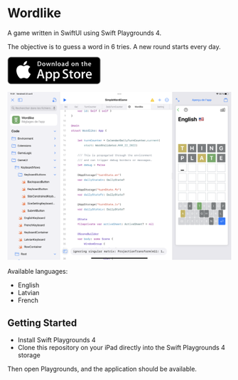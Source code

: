 # Wordlike

A game written in SwiftUI using Swift Playgrounds 4.

The objective is to guess a word in 6 tries. A new round starts every day.

[![App Store](appstore.png)](https://apps.apple.com/fr/app/wordlike/id1619500618)

![Screenshot](gh_screenshot.png)

Available languages:

- English
- Latvian
- French

## Getting Started

- Install Swift Playgrounds 4
- Clone this repository on your iPad directly into the Swift Playgrounds 4 storage

Then open Playgrounds, and the application should be available.

